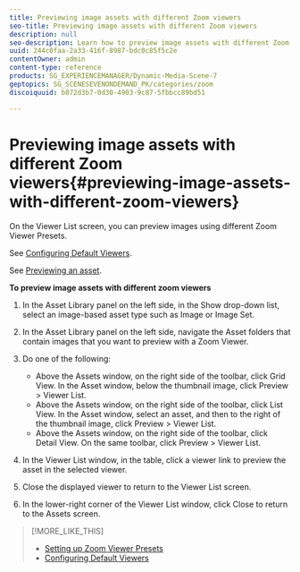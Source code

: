```yaml
---
title: Previewing image assets with different Zoom viewers
seo-title: Previewing image assets with different Zoom viewers
description: null
seo-description: Learn how to preview image assets with different Zoom viewers.
uuid: 244c0faa-2a33-416f-8987-bdc0c85f5c2e
contentOwner: admin
content-type: reference
products: SG_EXPERIENCEMANAGER/Dynamic-Media-Scene-7
geptopics: SG_SCENESEVENONDEMAND_PK/categories/zoom
discoiquuid: b072d3b7-0d30-4903-9c87-5fbbcc89bd51

---
```


# Previewing image assets with different Zoom viewers{#previewing-image-assets-with-different-zoom-viewers}

On the Viewer List screen, you can preview images using different Zoom Viewer Presets.

See [Configuring Default Viewers](application-setup.md#configuring_default_viewers).

See [Previewing an asset](previewing-asset.md#previewing_an_asset).

**To preview image assets with different zoom viewers**

1. In the Asset Library panel on the left side, in the Show drop-down list, select an image-based asset type such as Image or Image Set.
1. In the Asset Library panel on the left side, navigate the Asset folders that contain images that you want to preview with a Zoom Viewer.
1. Do one of the following:

    * Above the Assets window, on the right side of the toolbar, click Grid View. In the Asset window, below the thumbnail image, click Preview &gt; Viewer List.
    * Above the Assets window, on the right side of the toolbar, click List View. In the Asset window, select an asset, and then to the right of the thumbnail image, click Preview &gt; Viewer List.
    * Above the Assets window, on the right side of the toolbar, click Detail View. On the same toolbar, click Preview &gt; Viewer List.

1. In the Viewer List window, in the table, click a viewer link to preview the asset in the selected viewer.
1. Close the displayed viewer to return to the Viewer List screen.
1. In the lower-right corner of the Viewer List window, click Close to return to the Assets screen.

>[!MORE_LIKE_THIS]
>
>* [Setting up Zoom Viewer Presets](setting-zoom-viewer-presets.md#setting_up_zoom_viewer_presets)
>* [Configuring Default Viewers](application-setup.md#configuring_default_viewers)
